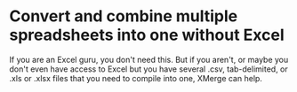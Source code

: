 # Convert and combine multiple spreadsheets into one without Excel

If you are an Excel guru, you don't need this.  But if you aren't, or maybe you don't even have access to Excel but you have several .csv, tab-delimited, or .xls or .xlsx files that you need to compile into one, XMerge can help.
